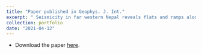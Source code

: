 ```yaml
---
title: "Paper published in Geophys. J. Int."
excerpt: " Seismicity in far western Nepal reveals flats and ramps along the Main Himalayan Thrust <br/><img src='/images/HiKNet_article.png'>"
collection: portfolio
date: "2021-04-12"
---
```




* Download the paper [here](/files/Laporte_GJI_HiKNet.pdf).